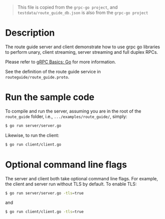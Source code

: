 > This file is copied from the `grpc-go project`, and `testdata/route_guide_db.json` is also from the `grpc-go project`

# Description
The route guide server and client demonstrate how to use grpc go libraries to
perform unary, client streaming, server streaming and full duplex RPCs.

Please refer to [gRPC Basics: Go](https://grpc.io/docs/tutorials/basic/go.html) for more information.

See the definition of the route guide service in `routeguide/route_guide.proto`.

# Run the sample code
To compile and run the server, assuming you are in the root of the `route_guide`
folder, i.e., `.../examples/route_guide/`, simply:

```sh
$ go run server/server.go
```

Likewise, to run the client:

```sh
$ go run client/client.go
```

# Optional command line flags
The server and client both take optional command line flags. For example, the
client and server run without TLS by default. To enable TLS:

```sh
$ go run server/server.go -tls=true
```

and

```sh
$ go run client/client.go -tls=true
```
